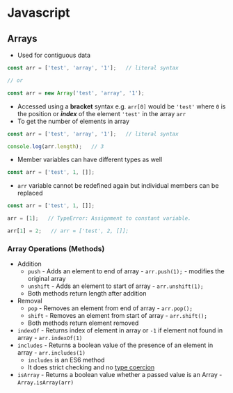 # **Javascript**

## **Arrays**

* Used for contiguous data

```javascript
const arr = ['test', 'array', '1'];   // literal syntax

// or

const arr = new Array('test', 'array', '1');
```

* Accessed using a **bracket** syntax e.g. `arr[0]` would be `'test'` where `0` is the position or ***index*** of the element `'test'` in the array `arr`
* To get the number of elements in array

```javascript
const arr = ['test', 'array', '1'];   // literal syntax

console.log(arr.length);   // 3
```

* Member variables can have different types as well

```javascript
const arr = ['test', 1, []];
```

* `arr` variable cannot be redefined again but individual members can be replaced

```javascript
const arr = ['test', 1, []];

arr = [1];   // TypeError: Assignment to constant variable.

arr[1] = 2;   // arr = ['test', 2, []];
```

### **Array Operations (Methods)**

* Addition
  * `push` - Adds an element to end of array - `arr.push(1);` - modifies the original array
  * `unshift` - Adds an element to start of array - `arr.unshift(1);`
  * Both methods return length after addition
* Removal
  * `pop` - Removes an element from end of array - `arr.pop();`
  * `shift` - Removes an element from start of array - `arr.shift();`
  * Both methods return element removed
* `indexOf` - Returns index of element in array or `-1` if element not found in array - `arr.indexOf(1)`
* `includes` - Returns a boolean value of the presence of an element in array - `arr.includes(1)`
  * `includes` is an ES6 method
  * It does strict checking and no [type coercion](type-conversion-coercion.md#type-coercion-rules)
* `isArray` - Returns a boolean value whether a passed value is an Array - `Array.isArray(arr)`
